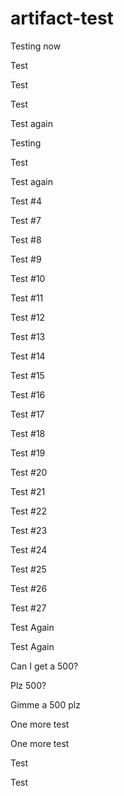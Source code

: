 # artifact-test

Testing now

Test

Test

Test

Test again

Testing

Test

Test again

Test #4

Test #7

Test #8

Test #9

Test #10

Test #11

Test #12

Test #13

Test #14

Test #15

Test #16

Test #17

Test #18

Test #19

Test #20

Test #21

Test #22

Test #23

Test #24

Test #25

Test #26

Test #27

Test Again

Test Again

Can I get a 500?

Plz 500?

Gimme a 500 plz

One more test

One more test

Test

Test

